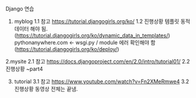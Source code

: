 Django 연습

1. myblog 
1.1 참고 
https://tutorial.djangogirls.org/ko/
1.2 진행상황
템플릿 동적 데이터 해야 됨. (https://tutorial.djangogirls.org/ko/dynamic_data_in_templates/)
pythonanywhere.com <- wsgi.py / module 에러 확인해야 함 (https://tutorial.djangogirls.org/ko/deploy/)

2.mysite
2.1 참고
https://docs.djangoproject.com/en/2.0/intro/tutorial01/ 
2.2 진행상황
~part4

3. tutorial
3.1 참고
https://www.youtube.com/watch?v=Fn2XMeRmwe4
3.2 진행상황
동영상 전체는 끝냄.
